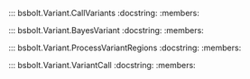 ::: bsbolt.Variant.CallVariants
    :docstring:
    :members:
    
::: bsbolt.Variant.BayesVariant
    :docstring:
    :members:
    
::: bsbolt.Variant.ProcessVariantRegions
    :docstring:
    :members:

::: bsbolt.Variant.VariantCall
    :docstring:
    :members: